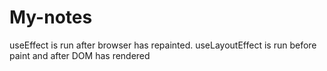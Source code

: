 # My-notes
useEffect is run after browser has repainted.
useLayoutEffect is run before paint and after DOM has rendered
